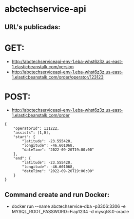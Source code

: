 # abctechservice-api

## URL's publicadas:
# GET:
* http://abctechserviceapi-env-1.eba-whst6z3z.us-east-1.elasticbeanstalk.com/version
* http://abctechserviceapi-env-1.eba-whst6z3z.us-east-1.elasticbeanstalk.com/order/operator/123123

# POST:
* http://abctechserviceapi-env-1.eba-whst6z3z.us-east-1.elasticbeanstalk.com/order

```
{
    "operatorId": 111222,
    "assists": [1,0],
    "start": {
        "latitude": -23.555420,
        "longitude": -46.601068,
        "dateTime": "2022-09-20T19:00:00"
    },
    "end": {
        "latitude": -23.555420,
        "longitude": -46.601068,
        "dateTime": "2022-09-20T19:00:00"
    }
}
``` 

## Command create and run Docker:
* docker run --name abctechservice-dba -p3306:3306 -e MYSQL_ROOT_PASSWORD=Fiap1234 -d mysql:8.0-oracle
